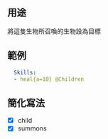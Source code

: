 ## 用途
將這隻生物所召喚的生物設為目標

## 範例
```yaml
  Skills:
  - heal{a=10} @Children
```


## 簡化寫法
- [x] child
- [x] summons